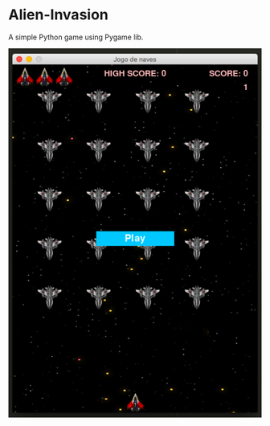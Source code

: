 # Alien-Invasion
A simple Python game using Pygame lib.

![Screenshot](https://raw.githubusercontent.com/paulohbraga/Alien-Invasion/master/screen.png)


